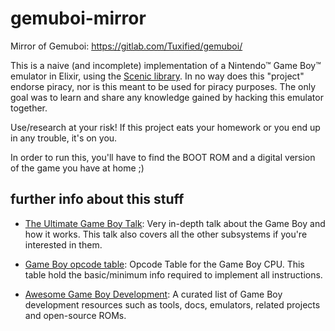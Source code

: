 # gemuboi-mirror
Mirror of Gemuboi: https://gitlab.com/Tuxified/gemuboi/

This is a naive (and incomplete) implementation of a Nintendo™ Game Boy™ emulator in Elixir,
using the [Scenic library](https://hex.pm/packages/scenic). In no way does this
"project" endorse piracy, nor is this meant to be used for piracy purposes. 
The only goal was to learn and share any knowledge gained by hacking this
emulator together.

Use/research at your risk! If this project eats your homework or you end up in 
any trouble, it's on you.

In order to run this, you'll have to find the BOOT ROM and a digital version of
the game you have at home ;)

## further info about this stuff

- [The Ultimate Game Boy Talk](https://www.youtube.com/watch?v=HyzD8pNlpwI): 
Very in-depth talk about the Game Boy and how it works. This talk also covers all the other
subsystems if you're interested in them. 

- [Game Boy opcode table](https://max-m.github.io/gb-docs/optables/classic):
Opcode Table for the Game Boy CPU. This table hold the basic/minimum info required to
implement all instructions.

- [Awesome Game Boy Development](https://github.com/gbdev/awesome-gbdev): 
A curated list of Game Boy development resources such as tools, docs, emulators,
related projects and open-source ROMs. 
